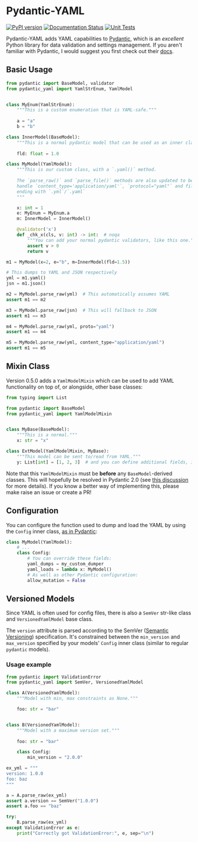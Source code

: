 # Pydantic-YAML

[![PyPI version](https://badge.fury.io/py/pydantic-yaml.svg)](https://badge.fury.io/py/pydantic-yaml) [![Documentation Status](https://readthedocs.org/projects/pydantic-yaml/badge/?version=latest)](https://pydantic-yaml.readthedocs.io/en/latest/?badge=latest)
 [![Unit Tests](https://github.com/NowanIlfideme/pydantic-yaml/actions/workflows/python-testing.yml/badge.svg)](https://github.com/NowanIlfideme/pydantic-yaml/actions/workflows/python-testing.yml)

Pydantic-YAML adds YAML capabilities to [Pydantic](https://pydantic-docs.helpmanual.io/),
which is an _excellent_ Python library for data validation and settings management.
If you aren't familiar with Pydantic, I would suggest you first check out their
[docs](https://pydantic-docs.helpmanual.io/).

## Basic Usage

```python
from pydantic import BaseModel, validator
from pydantic_yaml import YamlStrEnum, YamlModel


class MyEnum(YamlStrEnum):
    """This is a custom enumeration that is YAML-safe."""
    
    a = "a"
    b = "b"

class InnerModel(BaseModel):
    """This is a normal pydantic model that can be used as an inner class."""
    
    fld: float = 1.0

class MyModel(YamlModel):
    """This is our custom class, with a `.yaml()` method.
    
    The `parse_raw()` and `parse_file()` methods are also updated to be able to
    handle `content_type='application/yaml'`, `protocol="yaml"` and file names
    ending with `.yml`/`.yaml`
    """

    x: int = 1
    e: MyEnum = MyEnum.a
    m: InnerModel = InnerModel()

    @validator('x')
    def _chk_x(cls, v: int) -> int:  # noqa
        """You can add your normal pydantic validators, like this one."""
        assert v > 0
        return v

m1 = MyModel(x=2, e="b", m=InnerModel(fld=1.5))

# This dumps to YAML and JSON respectively
yml = m1.yaml()
jsn = m1.json()

m2 = MyModel.parse_raw(yml)  # This automatically assumes YAML
assert m1 == m2

m3 = MyModel.parse_raw(jsn)  # This will fallback to JSON
assert m1 == m3

m4 = MyModel.parse_raw(yml, proto="yaml")
assert m1 == m4

m5 = MyModel.parse_raw(yml, content_type="application/yaml")
assert m1 == m5
```

## Mixin Class

Version 0.5.0 adds a `YamlModelMixin` which can be used to add YAML functionality on
top of, or alongside, other base classes:

```python
from typing import List

from pydantic import BaseModel
from pydantic_yaml import YamlModelMixin


class MyBase(BaseModel):
    """This is a normal."""
    x: str = "x"

class ExtModel(YamlModelMixin, MyBase):
    """This model can be sent to/read from YAML."""
    y: List[int] = [1, 2, 3]  # and you can define additional fields, if you want
```

Note that this `YamlModelMixin` must be **before** any `BaseModel`-derived classes.
This will hopefully be resolved in Pydantic 2.0
(see [this discussion](https://github.com/samuelcolvin/pydantic/discussions/3025)
for more details). If you know a better way of implementing this, please make raise
an issue or create a PR!

## Configuration

You can configure the function used to dump and load the YAML by using the `Config`
inner class, [as in Pydantic](https://pydantic-docs.helpmanual.io/usage/model_config/):

```python
class MyModel(YamlModel):
    # ...
    class Config:
        # You can override these fields:
        yaml_dumps = my_custom_dumper
        yaml_loads = lambda x: MyModel()
        # As well as other Pydantic configuration:
        allow_mutation = False
```

## Versioned Models

Since YAML is often used for config files, there is also a `SemVer` str-like class and `VersionedYamlModel` base class.

The `version` attribute is parsed according to the SemVer
([Semantic Versioning](https://semver.org/)) specification.
It's constrained between the `min_version` and `max_version` specified by your models'
`Config` inner class (similar to regular `pydantic` models).

### Usage example

```python
from pydantic import ValidationError
from pydantic_yaml import SemVer, VersionedYamlModel

class A(VersionedYamlModel):
    """Model with min, max constraints as None."""

    foo: str = "bar"


class B(VersionedYamlModel):
    """Model with a maximum version set."""
    
    foo: str = "bar"

    class Config:
        min_version = "2.0.0"

ex_yml = """
version: 1.0.0
foo: baz
"""

a = A.parse_raw(ex_yml)
assert a.version == SemVer("1.0.0")
assert a.foo == "baz"

try:
    B.parse_raw(ex_yml)
except ValidationError as e:
    print("Correctly got ValidationError:", e, sep="\n")
```
